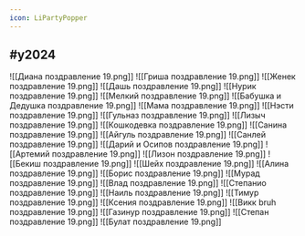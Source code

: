 ```yaml
---
icon: LiPartyPopper
---
```

#y2024 
---

![[Диана поздравление 19.png]]
![[Гриша поздравление 19.png]]
![[Женек поздравление 19.png]]
![[Дашь поздравление 19.png]]
![[Нурик поздравление 19.png]]
![[Мелкий поздравление 19.png]]
![[Бабушка и Дедушка поздравление 19.png]]
![[Мама поздравление 19.png]]
![[Нэсти поздравление 19.png]]
![[Гульназ поздравление 19.png]]
![[Лизыч поздравление 19.png]]
![[Кошкодевка поздравление 19.png]]
![[Санина поздравление 19.png]]
![[Айгуль поздравление 19.png]]
![[Санлей поздравление 19.png]]
![[Дарий и Осипов поздравление 19.png]]
![[Артемий поздравление 19.png]]
![[Лизон поздравление 19.png]]
![[Бекиш поздравление 19.png]]
![[Шейх поздравление 19.png]]
![[Алина поздравление 19.png]]
![[Борис поздравление 19.png]]
![[Мурад поздравление 19.png]]
![[Влад поздравление 19.png]]
![[Степанио поздравление 19.png]]
![[Наиль поздравление 19.png]]
![[Тимур поздравление 19.png]]
![[Ксения поздравление 19.png]]
![[Викк bruh поздравление 19.png]]
![[Газинур поздравление 19.png]]
![[Степан поздравление 19.png]]
![[Булат поздравление 19.png]]